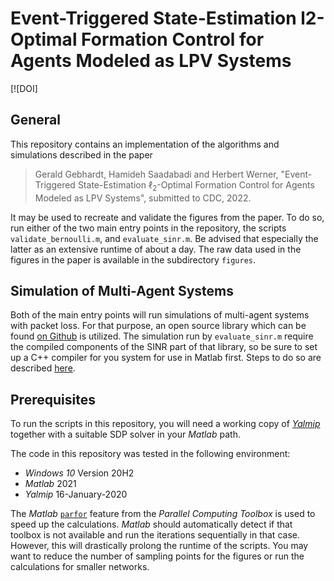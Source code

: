 # Event-Triggered State-Estimation l2-Optimal Formation Control for Agents Modeled as LPV Systems 

[![DOI]

## General

This repository contains an implementation of the algorithms and simulations described in the paper

>Gerald Gebhardt, Hamideh Saadabadi and Herbert Werner, "Event-Triggered State-Estimation $\ell_2$-Optimal Formation Control 
for Agents Modeled as LPV Systems", submitted to CDC, 2022.

It may be used to recreate and validate the figures from the paper.
To do so, run either of the two main entry points in the repository, the scripts `validate_bernoulli.m`, and `evaluate_sinr.m`.
Be advised that especially the latter as an extensive runtime of about a day.
The raw data used in the figures in the paper is available in the subdirectory `figures`.

## Simulation of Multi-Agent Systems

Both of the main entry points will run simulations of multi-agent systems with packet loss.
For that purpose, an open source library which can be found [on Github](https://github.com/TUHH-ICS/MAS-Simulation) is utilized.
The simulation run by `evaluate_sinr.m` require the compiled components of the SINR part of that library, so be sure to set up a C++ compiler for you system for use in Matlab first.
Steps to do so are described [here](https://github.com/TUHH-ICS/MAS-Simulation#using-the-sinr-networking-library).

## Prerequisites

To run the scripts in this repository, you will need a working copy of [*Yalmip*](https://yalmip.github.io/) together with a suitable SDP solver in your *Matlab* path.

The code in this repository was tested in the following environment:

* *Windows 10* Version 20H2
* *Matlab* 2021
* *Yalmip* 16-January-2020

The *Matlab* [`parfor`](https://de.mathworks.com/help/parallel-computing/parfor.html) feature from the *Parallel Computing Toolbox* is used to speed up the calculations.
*Matlab* should automatically detect if that toolbox is not available and run the iterations sequentially in that case.
However, this will drastically prolong the runtime of the scripts.
You may want to reduce the number of sampling points for the figures or run the calculations for smaller networks.
